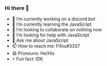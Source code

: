 ### Hi there 👋

- 🔭 I’m currently working on a discord bot 
- 🌱 I’m currently learning the JavaScript
- 👯 I’m looking to collaborate on nothing now
- 🤔 I’m looking for help with JavaScript
- 💬 Ask me about JavaScript
- 📫 How to reach me: Fifou#3337
- 😄 Pronouns: He/His
- ⚡ Fun fact: IDK
